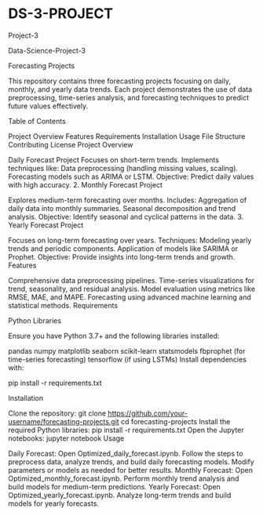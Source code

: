 # DS-3-PROJECT
Project-3

Data-Science-Project-3

Forecasting Projects

This repository contains three forecasting projects focusing on daily, monthly, and yearly data trends. Each project demonstrates the use of data preprocessing, time-series analysis, and forecasting techniques to predict future values effectively.

Table of Contents

Project Overview Features Requirements Installation Usage File Structure Contributing License Project Overview

Daily Forecast Project
Focuses on short-term trends. Implements techniques like: Data preprocessing (handling missing values, scaling). Forecasting models such as ARIMA or LSTM. Objective: Predict daily values with high accuracy. 2. Monthly Forecast Project

Explores medium-term forecasting over months. Includes: Aggregation of daily data into monthly summaries. Seasonal decomposition and trend analysis. Objective: Identify seasonal and cyclical patterns in the data. 3. Yearly Forecast Project

Focuses on long-term forecasting over years. Techniques: Modeling yearly trends and periodic components. Application of models like SARIMA or Prophet. Objective: Provide insights into long-term trends and growth. Features

Comprehensive data preprocessing pipelines. Time-series visualizations for trend, seasonality, and residual analysis. Model evaluation using metrics like RMSE, MAE, and MAPE. Forecasting using advanced machine learning and statistical methods. Requirements

Python Libraries

Ensure you have Python 3.7+ and the following libraries installed:

pandas numpy matplotlib seaborn scikit-learn statsmodels fbprophet (for time-series forecasting) tensorflow (if using LSTMs) Install dependencies with:

pip install -r requirements.txt

Installation

Clone the repository: git clone https://github.com/your-username/forecasting-projects.git cd forecasting-projects Install the required Python libraries: pip install -r requirements.txt Open the Jupyter notebooks: jupyter notebook Usage

Daily Forecast: Open Optimized_daily_forecast.ipynb. Follow the steps to preprocess data, analyze trends, and build daily forecasting models. Modify parameters or models as needed for better results. Monthly Forecast: Open Optimized_monthly_forecast.ipynb. Perform monthly trend analysis and build models for medium-term predictions. Yearly Forecast: Open Optimized_yearly_forecast.ipynb. Analyze long-term trends and build models for yearly forecasts.

